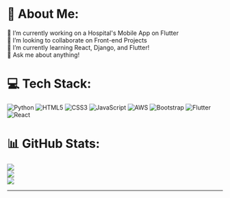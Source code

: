 # 💫 About Me:
🔭 I’m currently working on a Hospital's Mobile App on Flutter<br>👯 I’m looking to collaborate on Front-end Projects<br>🌱 I’m currently learning React, Django, and Flutter!<br>💬 Ask me about anything!


# 💻 Tech Stack:
![Python](https://img.shields.io/badge/python-3670A0?style=for-the-badge&logo=python&logoColor=ffdd54) ![HTML5](https://img.shields.io/badge/html5-%23E34F26.svg?style=for-the-badge&logo=html5&logoColor=white) ![CSS3](https://img.shields.io/badge/css3-%231572B6.svg?style=for-the-badge&logo=css3&logoColor=white) ![JavaScript](https://img.shields.io/badge/javascript-%23323330.svg?style=for-the-badge&logo=javascript&logoColor=%23F7DF1E) ![AWS](https://img.shields.io/badge/AWS-%23FF9900.svg?style=for-the-badge&logo=amazon-aws&logoColor=white) ![Bootstrap](https://img.shields.io/badge/bootstrap-%23563D7C.svg?style=for-the-badge&logo=bootstrap&logoColor=white) ![Flutter](https://img.shields.io/badge/Flutter-%2302569B.svg?style=for-the-badge&logo=Flutter&logoColor=white) ![React](https://img.shields.io/badge/react-%2320232a.svg?style=for-the-badge&logo=react&logoColor=%2361DAFB)
# 📊 GitHub Stats:
![](https://github-readme-stats.vercel.app/api?username=vedantheda&theme=dark&hide_border=false&include_all_commits=false&count_private=false)<br/>
![](https://github-readme-streak-stats.herokuapp.com/?user=vedantheda&theme=dark&hide_border=false)<br/>
![](https://github-readme-stats.vercel.app/api/top-langs/?username=vedantheda&theme=dark&hide_border=false&include_all_commits=false&count_private=false&layout=compact)

---
